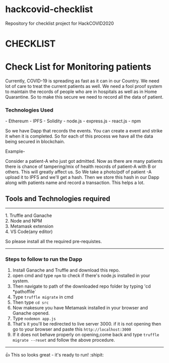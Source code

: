 # hackcovid-checklist
Repository for checklist project for HackCOVID2020
<h1>CHECKLIST</h1>

<h1> Check List for Monitoring patients</h1>
<p> Currently, COVID-19 is spreading as fast as it can in our Country. We need lot of care to treat the current patients as well. We need a fool proof system to maintain the records of people who are in hospitals as well as in Home Quarantine. 
  So to make this secure we need to record all the data of patient.
  
  <h3>Technologies Used</h3>
  - Ethereum
  - IPFS
  - Solidity
  - node.js
  - express.js
  - react.js
  - npm
  
  <p>
  So we have Dapp that records the events. You can create a event and strike it when it is completed. So for each of this process we have all the data being secured in blockchain. 
  
  Example-
  
  Consider a patient-A who just got admitted. Now as there are many patients there is chance of tampering/mix of health reocrds of patient-A with B or others. This will greatly affect us. So We take a photo/pdf of patient -A upload it to IPFS and we'll get a hash. Then we store this hash in our Dapp along with patients name and record a transaction. This helps a lot.
  </p>
  
  
  <h2> Tools and Technologies required</h2>
  <hr>
  1. Truffle and Ganache<br>
  2. Node and NPM<br>
  3. Metamask extension<br>
  4. VS Code(any editor)
  <br>
  
  <p>So please install all the required pre-requistes.</p>
  
  
  <hr>
  
  <h3> Steps to follow to run the Dapp</h3>
  
  1. Install Ganache and Truffle and download this repo.
  2. open cmd and type ``` npm ``` to check if there's node.js installed in your system.
  3. Then navigate to path of the downloaded repo folder by typing 'cd *pathoffile`
  4. Type `truffle migrate` in cmd
  5. Then type `cd src`
  6. Now makesure you have Metamask installed in your browser and Ganache opened.
  7. Type `nodemon app.js`
  8. That's it you'll be redirected to live server 3000. if it is not opening then go to your browser and paste this `http://localhost:3000`
  9. If it does not behave properly on opening,come back and type `truffle migrate --reset` and follow the above procedure.
  
  <hr>
  
:+1: This so looks great - it's ready to run! :shipit:
